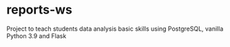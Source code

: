 # reports-ws
Project to teach students data analysis basic skills using PostgreSQL, vanilla Python 3.9 and Flask
